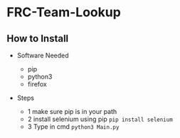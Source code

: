 # FRC-Team-Lookup 

## How to Install
- Software Needed
    - pip
    - python3
    - firefox
    
- Steps
    - 1 make sure pip is in your path
    - 2 install selenium using pip `pip install selenium`
    - 3 Type in cmd `python3 Main.py`